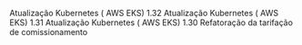 Atualização Kubernetes ( AWS EKS)  1.32
Atualização Kubernetes ( AWS EKS)  1.31
Atualização Kubernetes ( AWS EKS) 1.30
Refatoração da tarifação de comissionamento
